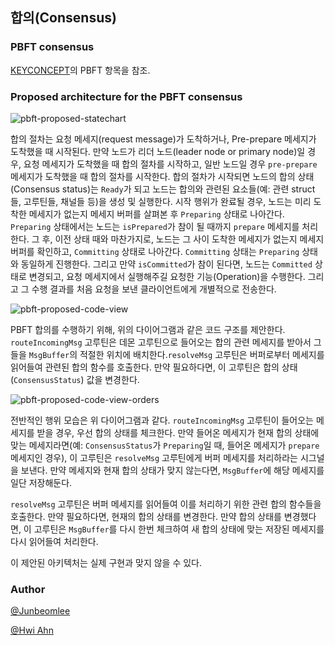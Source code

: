 ## 합의(Consensus) <a name="Consensus"></a>

### PBFT consensus

[KEYCONCEPT](../doc/KEYCONCEP.md)의 PBFT 항목을 참조.

### Proposed architecture for the PBFT consensus

![pbft-proposed-statechart](../doc/images/pbft-proposed-statechart.png)

합의 절차는 요청 메세지(request message)가 도착하거나, Pre-prepare 메세지가 도착했을 때 시작된다. 만약 노드가 리더 노드(leader node or primary node)일 경우, 요청 메세지가 도착했을 때 합의 절차를 시작하고, 일반 노드일 경우 `pre-prepare` 메세지가 도착했을 때 합의 절차를 시작한다. 합의 절차가 시작되면 노드의 합의 상태(Consensus status)는 `Ready`가 되고 노드는 합의와 관련된 요소들(예: 관련 struct 들, 고루틴들, 채널들 등)을 생성 및 실행한다. 시작 행위가 완료될 경우, 노드는 미리 도착한 메세지가 없는지 메세지 버퍼를 살펴본 후 `Preparing` 상태로 나아간다. `Preparing` 상태에서는 노드는 `isPrepared`가 참이 될 때까지 `prepare` 메세지를 처리한다. 그 후, 이전 상태 때와 마찬가지로, 노드는 그 사이 도착한 메세지가 없는지 메세지 버퍼를 확인하고, `Committing` 상태로 나아간다. `Committing` 상태는 `Preparing` 상태와 동일하게 진행한다. 그리고 만약 `isCommitted`가 참이 된다면, 노드는 `Committed` 상태로 변경되고, 요청 메세지에서 실행해주길 요청한 기능(Operation)을 수행한다. 그리고 그 수행 결과를 처음 요청을 보낸 클라이언트에게 개별적으로 전송한다.

![pbft-proposed-code-view](../doc/images/pbft-proposed-code-view.png)

PBFT 합의를 수행하기 위해, 위의 다이어그램과 같은 코드 구조를 제안한다. `routeIncomingMsg` 고루틴은 데몬 고루틴으로 들어오는 합의 관련 메세지를 받아서 그들을 `MsgBuffer`의 적절한 위치에 배치한다.`resolveMsg` 고루틴은 버퍼로부터 메세지를 읽어들여 관련된 합의 함수를 호출한다. 만약 필요하다면, 이 고루틴은 합의 상태(`ConsensusStatus`) 값을 변경한다.

![pbft-proposed-code-view-orders](../doc/images/pbft-proposed-code-view-orders.png)

전반적인 행위 모습은 위 다이어그램과 같다. `routeIncomingMsg` 고루틴이 들어오는 메세지를 받을 경우, 우선 합의 상태를 체크한다. 만약 들어온 메세지가 현재 합의 상태에 맞는 메세지라면(예: `ConsensusStatus`가 `Preparing`일 때, 들어온 메세지가 `prepare` 메세지인 경우), 이 고루틴은 `resolveMsg` 고루틴에게 버퍼 메세지를 처리하라는 시그널을 보낸다. 만약 메세지와 현재 합의 상태가 맞지 않는다면, `MsgBuffer`에 해당 메세지를 일단 저장해둔다.

`resolveMsg` 고루틴은 버퍼 메세지를 읽어들여 이를 처리하기 위한 관련 합의 함수들을 호출한다. 만약 필요하다면, 현재의 합의 상태를 변경한다. 만약 합의 상태를 변경했다면, 이 고루틴은 `MsgBuffer`를 다시 한번 체크하여 새 합의 상태에 맞는 저장된 메세지를 다시 읽어들여 처리한다.

이 제안된 아키텍처는 실제 구현과 맞지 않을 수 있다.

### Author

[@Junbeomlee](https://github.com/junbeomlee)

[@Hwi Ahn](https://github.com/byron1st)
